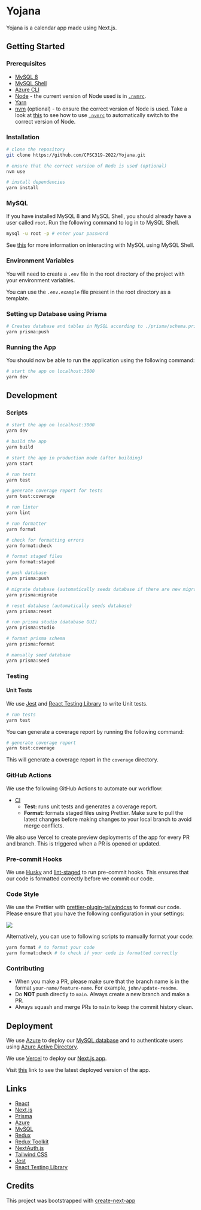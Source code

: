 # Yojana

Yojana is a calendar app made using Next.js.

## Getting Started

### Prerequisites

- [MySQL 8](https://dev.mysql.com/downloads/mysql/)
- [MySQL Shell](https://dev.mysql.com/downloads/shell/)
- [Azure CLI](https://learn.microsoft.com/en-us/cli/azure/install-azure-cli)
- [Node](https://nodejs.org/) - the current version of Node used is in [`.nvmrc`](.nvmrc).
- [Yarn](https://classic.yarnpkg.com/lang/en/docs/install/)
- [nvm](https://github.com/nvm-sh/nvm) (optional) - to ensure the correct version of Node is used. Take a look
  at [this](https://stackoverflow.com/a/57839539/8488681) to see how to use [`.nvmrc`](.nvmrc) to automatically switch
  to the correct version of Node.

### Installation

```bash
# clone the repository
git clone https://github.com/CPSC319-2022/Yojana.git

# ensure that the correct version of Node is used (optional)
nvm use

# install dependencies
yarn install
```

### MySQL

If you have installed MySQL 8 and MySQL Shell, you should already have a user called `root`. Run the following command
to log in to MySQL Shell.

```bash
mysql -u root -p # enter your password
```

See [this](https://www.prisma.io/dataguide/mysql) for more information on interacting with MySQL using MySQL Shell.

### Environment Variables

You will need to create a `.env` file in the root directory of the project with your environment variables.

You can use the `.env.example` file present in the root directory as a template.

### Setting up Database using Prisma

```bash
# Creates database and tables in MySQL according to ./prisma/schema.prisma
yarn prisma:push
```

### Running the App

You should now be able to run the application using the following command:

```bash
# start the app on localhost:3000
yarn dev
```

## Development

### Scripts

```bash
# start the app on localhost:3000
yarn dev

# build the app
yarn build

# start the app in production mode (after building)
yarn start

# run tests
yarn test

# generate coverage report for tests
yarn test:coverage

# run linter
yarn lint

# run formatter
yarn format

# check for formatting errors
yarn format:check

# format staged files
yarn format:staged

# push database
yarn prisma:push

# migrate database (automatically seeds database if there are new migrations)
yarn prisma:migrate

# reset database (automatically seeds database)
yarn prisma:reset

# run prisma studio (database GUI)
yarn prisma:studio

# format prisma schema
yarn prisma:format

# manually seed database
yarn prisma:seed
```

### Testing

#### Unit Tests

We use [Jest](https://jestjs.io/) and [React Testing Library](https://testing-library.com) to write Unit tests.

```bash
# run tests
yarn test
```

You can generate a coverage report by running the following command:

```bash
# generate coverage report
yarn test:coverage
```

This will generate a coverage report in the `coverage` directory.

### GitHub Actions

We use the following GitHub Actions to automate our workflow:

- [CI](https://github.com/CPSC319-2022/Yojana/actions/workflows/CI.yml)
  - **Test:** runs unit tests and generates a coverage report.
  - **Format:** formats staged files using Prettier. Make sure to pull the latest changes before making changes to
    your local branch to avoid merge conflicts.

We also use Vercel to create preview deployments of the app for every PR and branch. This is triggered when a PR is
opened or updated.

### Pre-commit Hooks

We use [Husky](https://typicode.github.io/husky/) and [lint-staged](https://github.com/okonet/lint-staged) to run
pre-commit hooks. This ensures that our code is formatted correctly before we commit our code.

### Code Style

We use the Prettier with [prettier-plugin-tailwindcss](https://github.com/tailwindlabs/prettier-plugin-tailwindcss) to
format our code. Please ensure that you have the following configuration in your settings:

![](https://user-images.githubusercontent.com/39626451/215233714-16225c53-9012-4e5e-a8ed-ea4016cd0e24.png)

Alternatively, you can use to following scripts to manually format your code:

```bash
yarn format # to format your code
yarn format:check # to check if your code is formatted correctly
```

### Contributing

- When you make a PR, please make sure that the branch name is in the format `your-name/feature-name`. For
  example, `john/update-readme`.
- Do **NOT** push directly to `main`. Always create a new branch and make a PR.
- Always squash and merge PRs to `main` to keep the commit history clean.

## Deployment

We use [Azure](https://azure.microsoft.com/) to deploy
our [MySQL database](https://azure.microsoft.com/en-us/products/mysql) and to authenticate users
using [Azure Active Directory](https://azure.microsoft.com/en-us/products/active-directory).

We use [Vercel](https://vercel.com/) to deploy our [Next.js app](https://vercel.com/solutions/nextjs).

Visit [this](https://yojana-main.vercel.app/) link to see the latest deployed version of the app.

## Links

- [React](https://reactjs.org)
- [Next.js](https://nextjs.org/)
- [Prisma](https://www.prisma.io/)
- [Azure](https://azure.microsoft.com/)
- [MySQL](https://www.mysql.com/)
- [Redux](https://redux.js.org/)
- [Redux Toolkit](https://redux-toolkit.js.org/)
- [NextAuth.js](https://next-auth.js.org/)
- [Tailwind CSS](https://tailwindcss.com/)
- [Jest](https://jestjs.io/)
- [React Testing Library](https://testing-library.com)

## Credits

This project was bootstrapped with [create-next-app](https://nextjs.org/docs/api-reference/create-next-app)

